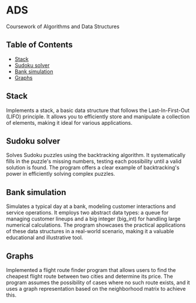 # ADS

Coursework of Algorithms and Data Structures

## Table of Contents

- [Stack](#stack)
- [Sudoku solver](#sudoku-solver)
- [Bank simulation](#bank-simulation)
- [Graphs](#graphs)

## Stack

Implements a stack, a basic data structure that follows the Last-In-First-Out (LIFO) principle. It allows you to efficiently store and manipulate a collection of elements, making it ideal for various applications.

## Sudoku solver

Solves Sudoku puzzles using the backtracking algorithm. It systematically fills in the puzzle's missing numbers, testing each possibility until a valid solution is found. The program offers a clear example of backtracking's power in efficiently solving complex puzzles.

## Bank simulation

 Simulates a typical day at a bank, modeling customer interactions and service operations. It employs two abstract data types: a queue for managing customer lineups and a big integer (big_int) for handling large numerical calculations. The program showcases the practical applications of these data structures in a real-world scenario, making it a valuable educational and illustrative tool.

 ## Graphs

 Implemented a flight route finder program that allows users to find the cheapest flight route between two cities and determine its price. The program assumes the possibility of cases where no such route exists, and it uses a graph representation based on the neighborhood matrix to achieve this.
